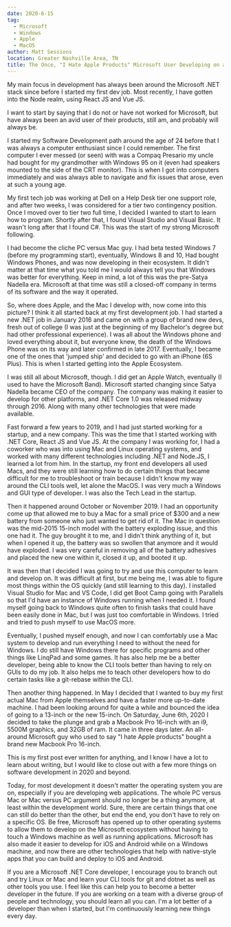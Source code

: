 ```yaml
---
date: 2020-6-15
tag: 
  - Microsoft
  - Windows
  - Apple
  - MacOS
author: Matt Sessions
location: Greater Nashville Area, TN  
title: The Once, "I Hate Apple Products" Microsoft User Developing on a Macbook
---
```


My main focus in development has always been around the Microsoft .NET stack since before I started my first dev job. Most recently, I have gotten into the Node realm, using React JS and Vue JS.

I want to start by saying that I do not or have not worked for Microsoft, but have always been an avid user of their products, still am, and probably will always be.

I started my Software Development path around the age of 24 before that I was always a computer enthusiast since I could remember. The first computer I ever messed (or seen) with was a Compaq Presario my uncle had bought for my grandmother with Windows 95 on it (even had speakers mounted to the side of the CRT monitor). This is when I got into computers immediately and was always able to navigate and fix issues that arose, even at such a young age.

My first tech job was working at Dell on a Help Desk tier one support role, and after two weeks, I was considered for a tier two contingency position. Once I moved over to tier two full time, I decided I wanted to start to learn how to program. Shortly after that, I found Visual Studio and Visual Basic. It wasn't long after that I found C#. This was the start of my strong Microsoft following.

I had become the cliche PC versus Mac guy. I had beta tested Windows 7 (before my programming start), eventually, Windows 8 and 10, Had bought Windows Phones, and was now developing in their ecosystem. It didn't matter at that time what you told me I would always tell you that Windows was better for everything. Keep in mind, a lot of this was the pre-Satya Nadella era. Microsoft at that time was still a closed-off company in terms of its software and the way it operated.

So, where does Apple, and the Mac I develop with, now come into this picture? I think it all started back at my first development job. I had started a new .NET job in January 2016 and came on with a group of brand new devs, fresh out of college (I was just at the beginning of my Bachelor's degree but had other professional experience). I was all about the Windows phone and loved everything about it, but everyone knew, the death of the Windows Phone was on its way and later confirmed in late 2017. Eventually, I became one of the ones that 'jumped ship' and decided to go with an iPhone (6S Plus). This is when I started getting into the Apple Ecosystem.

I was still all about Microsoft, though. I did get an Apple Watch, eventually (I used to have the Microsoft Band). Microsoft started changing since Satya Nadella became CEO of the company. The company was making it easier to develop for other platforms, and .NET Core 1.0 was released midway through 2016. Along with many other technologies that were made available.

Fast forward a few years to 2019, and I had just started working for a startup, and a new company. This was the time that I started working with .NET Core, React JS and Vue JS. At the company I was working for, I had a coworker who was into using Mac and Linux operating systems, and worked with many different technologies including .NET and Node.JS, I learned a lot from him. In the startup, my front end developers all used Macs, and they were still learning how to do certain things that became difficult for me to troubleshoot or train because I didn't know my way around the CLI tools well, let alone the MacOS. I was very much a Windows and GUI type of developer. I was also the Tech Lead in the startup.

Then it happened around October or November 2019. I had an opportunity come up that allowed me to buy a Mac for a small price of $300 and a new battery from someone who just wanted to get rid of it. The Mac in question was the mid-2015 15-inch model with the battery exploding issue, and this one had it. The guy brought it to me, and I didn't think anything of it, but when I opened it up, the battery was so swollen that anymore and it would have exploded. I was very careful in removing all of the battery adhesives and placed the new one within it, closed it up, and booted it up.

It was then that I decided I was going to try and use this computer to learn and develop on. It was difficult at first, but me being me, I was able to figure most things within the OS quickly (and still learning to this day). I installed Visual Studio for Mac and VS Code, I did get Boot Camp going with Parallels so that I'd have an instance of Windows running when I needed it. I found myself going back to Windows quite often to finish tasks that could have been easily done in Mac, but I was just too comfortable in Windows. I tried and tried to push myself to use MacOS more.

Eventually, I pushed myself enough, and now I can comfortably use a Mac system to develop and run everything I need to without the need for Windows. I do still have Windows there for specific programs and other things like LinqPad and some games. It has also help me be a better developer, being able to know the CLI tools better than having to rely on GUIs to do my job. It also helps me to teach other developers how to do certain tasks like a git-rebase within the CLI.

Then another thing happened. In May I decided that I wanted to buy my first actual Mac from Apple themselves and have a faster more up-to-date machine. I had been looking around for quite a while and bounced the idea of going to a 13-inch or the new 15-inch. On Saturday, June 6th, 2020 I decided to take the plunge and grab a Macbook Pro 16-inch with an i9, 5500M graphics, and 32GB of ram. It came in three days later. An all-around Microsoft guy who used to say "I hate Apple products" bought a brand new Macbook Pro 16-inch.

This is my first post ever written for anything, and I know I have a lot to learn about writing, but I would like to close out with a few more things on software development in 2020 and beyond.

Today, for most development it doesn't matter the operating system you are on, especially if you are developing web applications. The whole PC versus Mac or Mac versus PC argument should no longer be a thing anymore, at least within the development world. Sure, there are certain things that one can still do better than the other, but end the end, you don't have to rely on a specific OS. Be free, Microsoft has opened up to other operating systems to allow them to develop on the Microsoft ecosystem without having to touch a Windows machine as well as running applications. Microsoft has also made it easier to develop for iOS and Android while on a Windows machine, and now there are other technologies that help with native-style apps that you can build and deploy to iOS and Android.

If you are a Microsoft .NET Core developer, I encourage you to branch out and try Linux or Mac and learn your CLI tools for git and dotnet as well as other tools you use. I feel like this can help you to become a better developer in the future. If you are working on a team with a diverse group of people and technology, you should learn all you can. I'm a lot better of a developer than when I started, but I'm continuously learning new things every day.